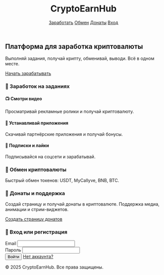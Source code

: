 <!DOCTYPE html>
<html lang="en">
<head>
  <meta charset="UTF-8">
  <meta name="viewport" content="width=device-width, initial-scale=1.0">
  <title>CryptoEarnHub - Зарабатывай с криптовалютой</title>
  <link href="https://cdn.jsdelivr.net/npm/tailwindcss@2.2.19/dist/tailwind.min.css" rel="stylesheet">
</head>
<body class="bg-gray-900 text-white font-sans">
  <header class="bg-gray-800 shadow p-4 flex justify-between items-center">
    <h1 class="text-2xl font-bold">CryptoEarnHub</h1>
    <nav class="space-x-4">
      <a href="#earn" class="hover:underline">Заработать</a>
      <a href="#swap" class="hover:underline">Обмен</a>
      <a href="#donate" class="hover:underline">Донаты</a>
      <a href="#login" class="hover:underline">Вход</a>
    </nav>
  </header>

  <section class="text-center py-20 px-4 bg-gradient-to-b from-gray-900 to-black">
    <h2 class="text-4xl font-bold mb-4">Платформа для заработка криптовалюты</h2>
    <p class="text-lg text-gray-300 mb-8">Выполняй задания, получай крипту, обменивай, выводи. Всё в одном месте.</p>
    <a href="#earn" class="bg-yellow-500 text-black font-semibold py-2 px-6 rounded hover:bg-yellow-400 transition">Начать зарабатывать</a>
  </section>

  <section id="earn" class="py-16 px-6">
    <h3 class="text-3xl font-bold mb-6 text-center">💼 Заработок на заданиях</h3>
    <div class="grid md:grid-cols-3 gap-6">
      <div class="bg-gray-800 p-6 rounded-xl shadow">
        <h4 class="text-xl font-semibold mb-2">📺 Смотри видео</h4>
        <p class="text-gray-400">Просматривай рекламные ролики и получай криптовалюту.</p>
      </div>
      <div class="bg-gray-800 p-6 rounded-xl shadow">
        <h4 class="text-xl font-semibold mb-2">📱 Устанавливай приложения</h4>
        <p class="text-gray-400">Скачивай партнёрские приложения и получай бонусы.</p>
      </div>
      <div class="bg-gray-800 p-6 rounded-xl shadow">
        <h4 class="text-xl font-semibold mb-2">📢 Подписки и лайки</h4>
        <p class="text-gray-400">Подписывайся на соцсети и зарабатывай.</p>
      </div>
    </div>
  </section>

  <section id="swap" class="py-16 px-6 bg-gray-800">
    <h3 class="text-3xl font-bold mb-6 text-center">🔁 Обмен криптовалюты</h3>
    <p class="text-center text-gray-300">Быстрый обмен токенов: USDT, MyCallyve, BNB, BTC.</p>
    <!-- Здесь будет API подключения к обменнику -->
  </section>

  <section id="donate" class="py-16 px-6">
    <h3 class="text-3xl font-bold mb-6 text-center">🎁 Донаты и поддержка</h3>
    <p class="text-center text-gray-300 mb-6">Создай страницу и получай донаты в криптовалюте. Поддержка медиа, анимации и стрим-виджетов.</p>
    <div class="text-center">
      <a href="#" class="bg-green-500 text-white py-2 px-6 rounded hover:bg-green-400">Создать страницу донатов</a>
    </div>
  </section>

  <section id="login" class="py-16 px-6 bg-gray-800">
    <h3 class="text-3xl font-bold mb-6 text-center">🔐 Вход или регистрация</h3>
    <form action="/login" method="POST" class="max-w-md mx-auto bg-gray-900 p-6 rounded-xl shadow space-y-4">
      <div>
        <label class="block mb-1">Email</label>
        <input type="email" name="email" required class="w-full px-4 py-2 rounded bg-gray-800 text-white border border-gray-700 focus:outline-none">
      </div>
      <div>
        <label class="block mb-1">Пароль</label>
        <input type="password" name="password" required class="w-full px-4 py-2 rounded bg-gray-800 text-white border border-gray-700 focus:outline-none">
      </div>
      <div class="flex justify-between items-center">
        <button type="submit" class="bg-yellow-500 text-black font-semibold py-2 px-6 rounded hover:bg-yellow-400">Войти</button>
        <a href="/register" class="text-sm text-yellow-400 hover:underline">Нет аккаунта?</a>
      </div>
    </form>
  </section>

  <footer class="bg-gray-800 text-center p-4 mt-10 text-gray-400">
    © 2025 CryptoEarnHub. Все права защищены.
  </footer>
</body>
</html>

